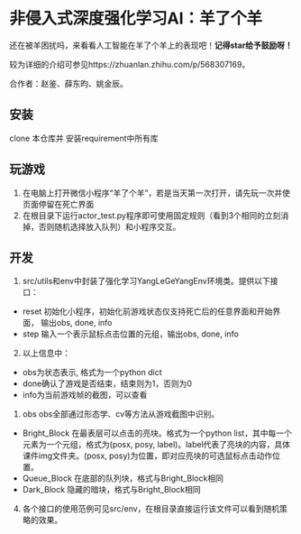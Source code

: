 # 非侵入式深度强化学习AI：羊了个羊
还在被羊困扰吗，来看看人工智能在羊了个羊上的表现吧！**记得star给予鼓励呀！**

较为详细的介绍可参见https://zhuanlan.zhihu.com/p/568307169。

合作者：赵鉴、薛东昀、姚金辰。
## 安装
clone 本仓库并 安装requirement中所有库
## 玩游戏
1. 在电脑上打开微信小程序“羊了个羊”，若是当天第一次打开，请先玩一次并使页面停留在死亡界面
2. 在根目录下运行actor_test.py程序即可使用固定规则（看到3个相同的立刻消掉，否则随机选择放入队列）和小程序交互。

## 开发
1. src/utils和env中封装了强化学习YangLeGeYangEnv环境类。提供以下接口：
-  reset 初始化小程序，初始化前游戏状态仅支持死亡后的任意界面和开始界面， 输出obs, done, info
-  step 输入一个表示鼠标点击位置的元组，输出obs, done, info
  
2. 以上信息中：
-  obs为状态表示, 格式为一个python dict
-  done确认了游戏是否结束，结束则为1，否则为0
-  info为当前游戏帧的截图，可以查看

1. obs
obs全部通过形态学、cv等方法从游戏截图中识别。
-  Bright_Block
   在最表层可以点击的亮块。格式为一个python list，其中每一个元素为一个元组，格式为(posx, posy, label)。label代表了亮块的内容，具体课件img文件夹。(posx, posy)为位置，即对应亮块的可选鼠标点击动作位置。
-  Queue_Block
   在底部的队列块，格式与Bright_Block相同
-  Dark_Block 
   隐藏的暗块，格式与Bright_Block相同

4. 各个接口的使用范例可见src/env，在根目录直接运行该文件可以看到随机策略的效果。
 

